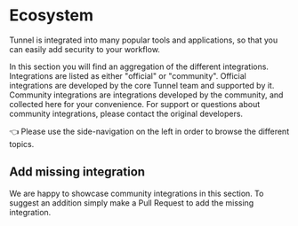 # Ecosystem

Tunnel is integrated into many popular tools and applications, so that you can easily add security to your workflow.

In this section you will find an aggregation of the different integrations. Integrations are listed as either "official" or "community". Official integrations are developed by the core Tunnel team and supported by it. Community integrations are integrations developed by the community, and collected here for your convenience. For support or questions about community integrations, please contact the original developers.

👈 Please use the side-navigation on the left in order to browse the different topics.

## Add missing integration

We are happy to showcase community integrations in this section. To suggest an addition simply make a Pull Request to add the missing integration.
